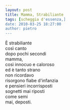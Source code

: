 ```yaml
---
layout: post
title: Mamma, Strabiliante
tags: [scheggia d'essenza,]
date: 2010-03-25 18:27:00
author: pietro
---
```

È strabiliante<br/>così canto<br/>dopo pochi secondi<br/>mamma,<br/>così innocuo e caloroso<br/>ed è tanto strano<br/>non ricordavo<br/>risorgono fiabe d'infanzia<br/>e pensieri incorrisposti<br/>sognetti mai riposti<br/>come semi<br/>mai, deposti.
